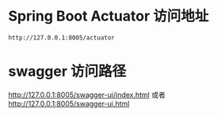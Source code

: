 





# Spring Boot Actuator 访问地址

```
http://127.0.0.1:8005/actuator

```


# swagger 访问路径
http://127.0.0.1:8005/swagger-ui/index.html
或者 http://127.0.0.1:8005/swagger-ui.html